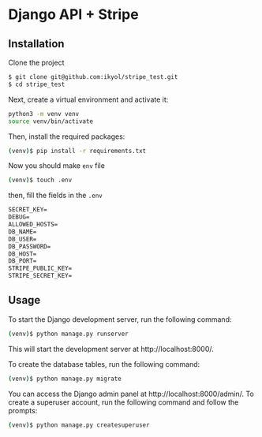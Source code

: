 
# Django API + Stripe
## Installation
Clone the project

```bash
$ git clone git@github.com:ikyol/stripe_test.git
$ cd stripe_test
```

Next, create a virtual environment and activate it:

```bash
python3 -m venv venv
source venv/bin/activate
```

Then, install the required packages:

```bash
(venv)$ pip install -r requirements.txt
```

Now you should make `env` file
```bash
(venv)$ touch .env
```
then, fill the fields in the `.env`
```txt
SECRET_KEY=
DEBUG=
ALLOWED_HOSTS=
DB_NAME=
DB_USER=
DB_PASSWORD=
DB_HOST=
DB_PORT=
STRIPE_PUBLIC_KEY=
STRIPE_SECRET_KEY=

```

## Usage
To start the Django development server, run the following command:

```bash
(venv)$ python manage.py runserver
```

This will start the development server at http://localhost:8000/.

To create the database tables, run the following command:

```bash
(venv)$ python manage.py migrate
```

You can access the Django admin panel at http://localhost:8000/admin/. To create a superuser account, run the following command and follow the prompts:

```bash
(venv)$ python manage.py createsuperuser
```